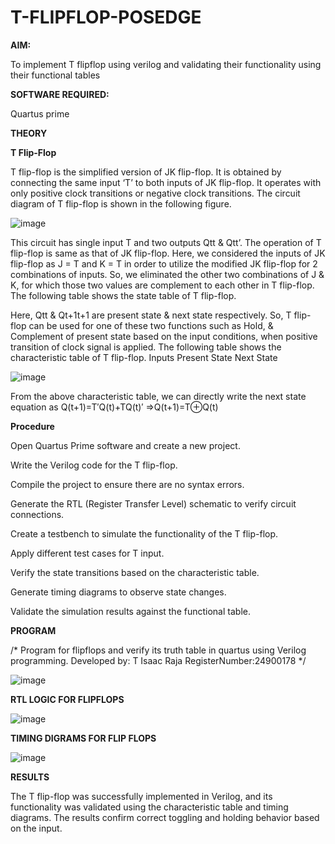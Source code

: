 # T-FLIPFLOP-POSEDGE

**AIM:**

To implement  T flipflop using verilog and validating their functionality using their functional tables

**SOFTWARE REQUIRED:**

Quartus prime

**THEORY**

**T Flip-Flop**

T flip-flop is the simplified version of JK flip-flop. It is obtained by connecting the same input ‘T’ to both inputs of JK flip-flop. It operates with only positive clock transitions or negative clock transitions. The circuit diagram of T flip-flop is shown in the following figure.

![image](https://github.com/naavaneetha/T-FLIPFLOP-POSEDGE/assets/154305477/458a68fe-2d08-4a9d-ac4f-7ae0480ce0bd)

 
This circuit has single input T and two outputs Qtt & Qtt’. The operation of T flip-flop is same as that of JK flip-flop. Here, we considered the inputs of JK flip-flop as J = T and K = T in order to utilize the modified JK flip-flop for 2 combinations of inputs. So, we eliminated the other two combinations of J & K, for which those two values are complement to each other in T flip-flop. The following table shows the state table of T flip-flop.

Here, Qtt & Qt+1t+1 are present state & next state respectively. So, T flip-flop can be used for one of these two functions such as Hold, & Complement of present state based on the input conditions, when positive transition of clock signal is applied. The following table shows the characteristic table of T flip-flop. Inputs Present State Next State

![image](https://github.com/naavaneetha/T-FLIPFLOP-POSEDGE/assets/154305477/cdd7fb32-539f-4b66-bb8d-f305a153c886)

 
From the above characteristic table, we can directly write the next state equation as Q(t+1)=T′Q(t)+TQ(t)′ ⇒Q(t+1)=T⊕Q(t)

**Procedure**

Open Quartus Prime software and create a new project.

Write the Verilog code for the T flip-flop.

Compile the project to ensure there are no syntax errors.

Generate the RTL (Register Transfer Level) schematic to verify circuit connections.

Create a testbench to simulate the functionality of the T flip-flop.

Apply different test cases for T input.

Verify the state transitions based on the characteristic table.

Generate timing diagrams to observe state changes.

Validate the simulation results against the functional table.

**PROGRAM**

/* Program for flipflops and verify its truth table in quartus using Verilog programming. 
Developed by: T Isaac Raja 
RegisterNumber:24900178
*/

![image](https://github.com/user-attachments/assets/d43c1c60-aba5-4e8f-9d18-3e790b874660)


**RTL LOGIC FOR FLIPFLOPS**

![image](https://github.com/user-attachments/assets/d3d84d44-3eae-4dd2-8957-c6a16389f6e0)


**TIMING DIGRAMS FOR FLIP FLOPS**

![image](https://github.com/user-attachments/assets/7b87a0f1-678d-4abe-b45f-03100be108be)


**RESULTS**

The T flip-flop was successfully implemented in Verilog, and its functionality was validated using the characteristic table and timing diagrams. The results confirm correct toggling and holding behavior based on the input.
